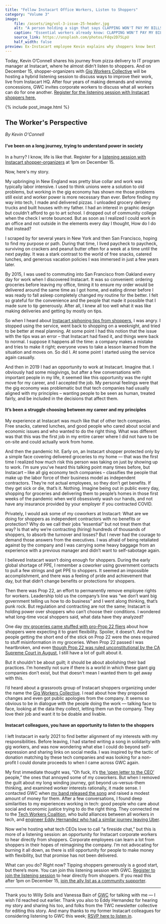 ```yaml
---
title: "Fellow Instacart Office Workers, Listen to Shoppers"
category: "Volume 3"
image:
    file: /assets/img/vol-3-issue-25-header.jpg
    alt: "A person holding a sign that says CLAPPING WON'T PAY MY BILLS"
    caption: "Essential workers already know: CLAPPING WON'T PAY MY BILLS"
    source_link: https://unsplash.com/photos/Fdqv2D75LpU
    half_width: false
preview: Ex-Instacart employee Kevin explains why shoppers know best
---
```


Today, Kevin O’Connell shares his journey from pizza delivery to IT program manager at Instacart, where he almost didn’t listen to shoppers. And on December 15, shopper-organizers with [Gig Workers Collective](https://twitter.com/GigWC) will be hosting a hybrid listening session to discuss ways to improve their work, live from Instacart HQ. After four years of making demands and winning concessions, GWC invites corporate workers to discuss what all workers can do for one another. [Register for the listening session with Instacart shoppers here.](https://us06web.zoom.us/meeting/register/tZ0lc-2rqjsjGNWRv-jilQnZwqgloOBCPhkZ)

<!-- DO NOT remove the excerpt tag -->
<!--excerpt-->
<!-- remaining content goes below here -->

<!-- DO NOT remove the header image -->
{% include post_image.html %}

## The Worker's Perspective

_By Kevin O'Connell_

#### I’ve been on a long journey, trying to understand power in society

In a hurry? I know, life is like that. Register for a [listening session with Instacart shopper-organizers](https://us06web.zoom.us/meeting/register/tZ0lc-2rqjsjGNWRv-jilQnZwqgloOBCPhkZ) at 1pm on December 15.

Now, here's my story.

My upbringing in New England was pretty blue collar and work was typically labor intensive. I used to think unions were a solution to old problems, but working in the gig economy has shown me those problems still exist and worker power is more necessary than ever. Before finding my way into tech, I made and delivered pizzas. I unloaded grocery delivery trucks and built houses with my father. I had an interest in graphic design but couldn’t afford to go to art school. I dropped out of community college when the check I wrote bounced. But as soon as I realized I could work in an office and not outside in the elements every day I thought, How do I do that instead?

I scraped by for several years in New York and then San Francisco, hoping to find my purpose or path. During that time, I lived paycheck to paycheck, surviving on crackers and peanut butter often for a week at a time until the next payday. It was a stark contrast to the world of free snacks, catered lunches, and generous vacation policies I was immersed in just a few years later. 

By 2015, I was used to commuting into San Francisco from Oakland every day for work when I discovered Instacart. It was so convenient: ordering groceries before leaving my office, timing it to ensure my order would be delivered around the same time as I got home, and eating dinner before I was ready to fall asleep completely changed my routine for the better. I felt so grateful for the convenience and the people that made it possible that I made sure to tip generously. After all, I knew all too well what it was like making deliveries and getting by mostly on tips. 

So when I heard about [Instacart siphoning tips from shoppers](https://www.theverge.com/2019/2/6/18214335/instacart-reverse-controversial-pay-policy-tip-stealing), I was angry. I stopped using the service, went back to shopping on a weeknight, and tried to be better at meal planning. At some point I had this notion that the issue with the tips was an error – that Instacart had fixed it, and things were back to normal. I suppose it happens all the time: a company makes a mistake and tries to make it right; everyone vows to take a lesson learned from the situation and moves on. So did I. At some point I started using the service again casually. 

And then in 2019 I had an opportunity to work at Instacart. Imagine that. I obviously had some misgivings, but after a few conversations with important people in my life, it seemed like this opportunity was the right move for my career, and I accepted the job. My personal feelings were that the gig economy was problematic but that tech companies had usually aligned with my principles – wanting people to be seen as human, treated fairly, and be included in the decisions that affect them.

#### It’s been a struggle choosing between my career and my principles

My experience at Instacart was much like that of other tech companies. Free snacks, catered lunches, and good people who cared about social and economic issues and who wanted to do the right thing. What was different was that this was the first job in my entire career where I did not have to be on-site and could actually work from home. 

And then the pandemic hit. Early on, an Instacart shopper protected only by a simple face covering delivered groceries to my home — that was the first time I realized how much risk this person was taking on just by showing up to work. I’m sure you’ve heard this talking point many times before, but Instacart – like all gig economy tech companies – classifies the people that make up the labor force of their business model as independent contractors. They’re not actual employees, so they don’t get benefits. If they get sick or die, that’s it. Nothing. Imagine being out in public every day, shopping for groceries and delivering them to people’s homes in those first weeks of the pandemic when we’d obsessively wash our hands, and not have any insurance provided by your employer if you contracted COVID.

Privately, I would ask some of my coworkers at Instacart: What are we doing for shoppers as independent contractors with no benefits or protection? Why do we call their jobs “essential” but not treat them that way? Is that why we’re contracting (hiring) hundreds of thousands of shoppers, to absorb the turnover and losses? But I never had the courage to demand those answers from the executives. I was afraid of being retaliated against by the company and I was carrying some heavy baggage from an experience with a previous manager and didn’t want to self-sabotage again. 

I believed Instacart wasn’t doing enough for shoppers. During the early global shortage of PPE, I remember a coworker using government contacts to pull a few strings and get PPE to shoppers. It seemed an impossible accomplishment, and there was a feeling of pride and achievement that day, but that didn’t change benefits or protections for shoppers.

Then there was Prop 22, an effort to permanently remove employee rights for workers. Leadership told us the company’s line was “we don’t want big government telling us how to do business” and I went along thinking, that’s punk rock. But regulation and contracting are not the same; Instacart is holding power over shoppers who can’t choose their conditions. I wondered what long-time vocal shoppers said, what data have they analyzed?

One day [my groceries came stuffed with pro-Prop 22 fliers](https://sanfrancisco.cbslocal.com/2020/10/13/prop-22-instacart-provided-some-contract-workers-with-stickers-fliers-promoting-controversial-ballot-measure/) about how shoppers were expecting it to grant flexibility. Spoiler, it doesn’t. And the people getting the short end of the stick on Prop 22 were the ones required to stuff misinformation in my groceries. When Prop 22 passed I was heartbroken, and even [though Prop 22 was ruled unconstitutional by the CA Supreme Court in August](https://www.kqed.org/news/11885905/bay-area-judge-rules-uber-lyft-backed-prop-22-is-unconstitutional), I still have a lot of guilt about it.

But it shouldn’t be about guilt; it should be about abolishing their bad practices. I’m honestly not sure if there is a world in which these giant gig companies don’t exist, but that doesn't mean I wanted them to get away with this.

I’d heard about a grassroots group of Instacart shoppers organizing under the name the [Gig Workers Collective](https://www.gigworkerscollective.org/). I read about how they proposed changes and even got public apologies from the company. It seems so obvious to be in dialogue with the people doing the work — talking face to face, looking at the data they collect, letting them run the company. They love their job and want it to be doable and livable.

#### Instacart colleagues, you have an opportunity to listen to the shoppers

I left Instacart in early 2021 to find better alignment of my interests with my responsibilities. Before leaving, I had started writing a song in solidarity with gig workers, and was now wondering what else I could do beyond self-expression and sharing links on social media. I was inspired by the tactic of donation matching by these tech companies and was looking for a non-profit I could donate proceeds to when I came across GWC again.

My first immediate thought was, “Oh fuck, it’s [the ‘open letter to the CEO’](https://medium.com/@gigworkerscollective/dear-apoorva-mehta-founder-and-ceo-of-instacart-944ca4db6ad0) people,” the ones that annoyed some of my coworkers. But when I removed the guilt about my long winding journey, got beyond us-versus-them thinking, and examined worker interests rationally, it made sense. I contacted GWC when [my band released the song](https://news.techworkerscoalition.org/2021/11/09/issue-24/) and raised a modest amount of money for them. After a few conversations, I found deep similarities to my experiences working in tech: good people who care about social and economic justice trying to do the right thing. They connected me to the [Tech Workers Coalition](https://techworkerscoalition.org/), who build alliances between all workers in tech, and [engineer Eddy Hernandez who had a similar journey leaving Uber](https://news.techworkerscoalition.org/2020/10/30/issue-13/).

Now we’re hosting what tech CEOs love to call “a fireside chat,” but this is more of a listening session: an opportunity for Instacart corporate workers to hear directly from shoppers. Corporate employees can learn a lot from shoppers in their hopes of reimagining the company. I’m not advocating for burning it all down, as there is still opportunity for people to make money with flexibility, but that promise has not been delivered. 

What can you do? Right now? Tipping shoppers generously is a good start, but there’s more. You can join this listening session with GWC. [Register to join the listening session](https://us06web.zoom.us/meeting/register/tZ0lc-2rqjsjGNWRv-jilQnZwqgloOBCPhkZ) to hear directly from shoppers. If you read this after 1pm on December 15, [join the ally list as a community supporter](https://www.gigworkerscollective.org/). 

***

Thank you to Willy Solis and Vanessa Bain of [GWC](https://twitter.com/GigWC) for talking with me — I wish I’d reached out earlier. Thank you also to Eddy Hernandez for hearing my story and sharing his too, and folks from the TWC newsletter collective for editing this story. And many thanks to my former Instacart colleagues for considering listening to GWC this week; [RSVP here to listen in](https://us06web.zoom.us/meeting/register/tZ0lc-2rqjsjGNWRv-jilQnZwqgloOBCPhkZ).

